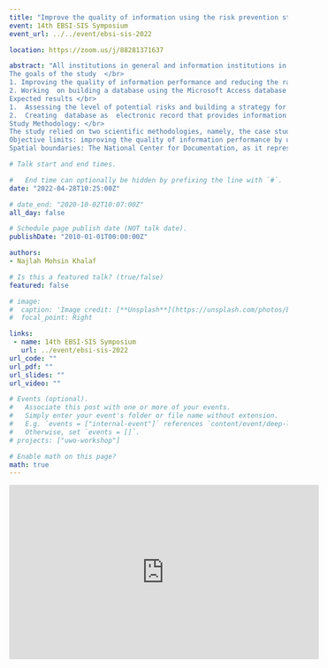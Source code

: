 ```yaml
---
title: "Improve the quality of information using the risk prevention strategy and its procedures in the National Books and Documents Library: an applied study"
event: 14th EBSI-SIS Symposium
event_url: ../../event/ebsi-sis-2022

location: https://zoom.us/j/88281371637

abstract: "All institutions in general and information institutions in particular, seek to improve the quality of information performance. Those institutions represented by the National Library and Documentation House face several risks that require focusing on a strategy to prevent danger and developing the necessary strategies in accordance with the standards of the International Organization for Standardization ISO. This  prompted the researcher to engage in this topic and of what the National Library and Documentation House went through a painful experience and witnessed the destruction of the Iraqi memory, as it was subjected to burning, looting and destruction of most if not all information centers in Iraq. This requires the protection of these institutions, bypassing the theoretical side and working to implement policies and  scientific methods  in this respect.</br>
The goals of the study  </br>
1. Improving the quality of information performance and reducing the rate of counterfeiting, manipulation, theft, fraud, crimes through the application of the risk prevention strategy.</br>
2. Working  on building a database using the Microsoft Access database creation  and management program that includes (tables, forms, reports, queries) and everything related to this strategy  as an electronic record that provides information and statistics for that under  the name of (risk management record).  </br>
Expected results </br>
1.	Assessing the level of potential risks and building a strategy for each risk that provides quality information for the decision maker.  </br>
2.	Creating  database as  electronic record that provides information and statistics for that under  the name of (risk management record).</br>
Study Methodology: </br>
The study relied on two scientific methodologies, namely, the case study approach, and the descriptive analytical approach in identifying and evaluating potential risks.</br>
Objective limits: improving the quality of information performance by using  Risk- prevention strategy and procedures. </br>
Spatial boundaries: The National Center for Documentation, as it represents an invaluable information wealth."

# Talk start and end times.

#   End time can optionally be hidden by prefixing the line with `#`.
date: "2022-04-28T10:25:00Z"

# date_end: "2020-10-02T10:07:00Z"
all_day: false

# Schedule page publish date (NOT talk date).
publishDate: "2010-01-01T00:00:00Z"

authors:
- Najlah Mohsin Khalaf 

# Is this a featured talk? (true/false)
featured: false

# image:
#  caption: 'Image credit: [**Unsplash**](https://unsplash.com/photos/bzdhc5b3Bxs)'
#  focal_point: Right

links:
 - name: 14th EBSI-SIS Symposium
   url: ../event/ebsi-sis-2022
url_code: ""
url_pdf: ""
url_slides: ""
url_video: ""

# Events (optional).
#   Associate this post with one or more of your events.
#   Simply enter your event's folder or file name without extension.
#   E.g. `events = ["internal-event"]` references `content/event/deep-learning/index.md`.
#   Otherwise, set `events = []`.
# projects: ["uwo-workshop"]

# Enable math on this page?
math: true
---
```

<iframe width="560" height="315" src="https://www.youtube.com/embed/f3SXmE48X9E" title="YouTube video player" frameborder="0" allow="accelerometer; autoplay; clipboard-write; encrypted-media; gyroscope; picture-in-picture" allowfullscreen></iframe>
